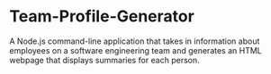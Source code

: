 # Team-Profile-Generator
A Node.js command-line application that takes in information about employees on a software engineering team and generates an HTML webpage that displays summaries for each person.
